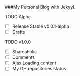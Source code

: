 
###My Personal Blog with Jekyyl.

TODO Alpha
- [ ] Release Stable v0.0.1-alpha
- [ ] Drafts

TODO v1.0.0
- [ ] Shareaholic
- [ ] Comments
- [ ] Ajax Loading content 
- [ ] My GH repositories status
